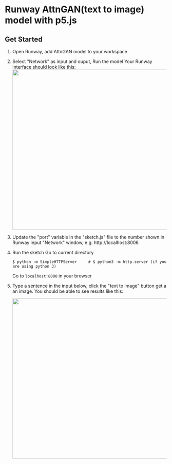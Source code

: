 # Runway AttnGAN(text to image) model with p5.js

## Get Started
1. Open Runway, add AttnGAN model to your workspace
2. Select "Network" as input and ouput, Run the model
    Your Runway interface should look like this:
    <img src="https://raw.githubusercontent.com/yining1023/machine-learning-for-the-web/master/week6-runway/AttnGAN/images/demo2.png" width="500">

3. Update the "port" variable in the "sketch.js" file to the number shown in Runway input "Network" window, e.g. http://localhost:8006
4. Run the sketch
    Go to current directory
    ```
    $ python -m SimpleHTTPServer     # $ python3 -m http.server (if you are using python 3)
    ```
    Go to `localhost:8000` in your browser
5. Type a sentence in the input below, click the "text to image" button get a an image.
    You should be able to see results like this:

    <img src="https://raw.githubusercontent.com/yining1023/machine-learning-for-the-web/master/week6-runway/AttnGAN/images/demo1.png" width="500">
